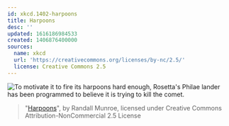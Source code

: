 ```yaml
---
id: xkcd.1402-harpoons
title: Harpoons
desc: ''
updated: 1616186984533
created: 1406876400000
sources:
  name: xkcd
  url: 'https://creativecommons.org/licenses/by-nc/2.5/'
  license: Creative Commons 2.5
---
```

![To motivate it to fire its harpoons hard enough, Rosetta's Philae lander has been programmed to believe it is trying to kill the comet.](https://imgs.xkcd.com/comics/harpoons.png)
> "[Harpoons](https://xkcd.com/1402/)", by Randall Munroe, licensed under Creative Commons Attribution-NonCommercial 2.5 License
